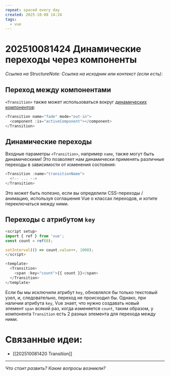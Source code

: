 ```yaml
---
repeat: spaced every day
created: 2025-10-08 14:24
tags:
  - vue
---
```

# 202510081424 Динамические переходы через компоненты

*Ссылка на StructureNote:*
*Ссылка на исходник или контекст (если есть):*

## Переход между компонентами[​](https://ru.vuejs.org/guide/built-ins/transition.html#transition-between-components)

`<Transition>` также может использоваться вокруг [динамических компонентов](https://ru.vuejs.org/guide/essentials/component-basics.html#dynamic-components):

```js
<Transition name="fade" mode="out-in">
  <component :is="activeComponent"></component>
</Transition>
```

## Динамические переходы[​](https://ru.vuejs.org/guide/built-ins/transition.html#dynamic-transitions)

Входные параметры `<Transition>`, например `name`, также могут быть динамическими! Это позволяет нам динамически применять различные переходы в зависимости от изменения состояния:

```js
<Transition :name="transitionName">
  <!-- ... -->
</Transition>
```

Это может быть полезно, если вы определили CSS-переходы / анимацию, используя соглашения Vue о классах переходов, и хотите переключаться между ними.

## Переходы с атрибутом `key`

```js
<script setup>
import { ref } from 'vue';
const count = ref(0);

setInterval(() => count.value++, 1000);
</script>

<template>
  <Transition>
    <span :key="count">{{ count }}</span>
  </Transition>
</template>
```

Если бы мы исключили атрибут `key`, обновлялся бы только текстовый узел, и, следовательно, переход не происходил бы. Однако, при наличии атрибута `key`, Vue знает, что нужно создавать новый элемент `span` всякий раз, когда изменяется `count`, таким образом, у компонента `Transition` есть 2 разных элемента для перехода между ними.

# Связанные идеи:

* [[202510081420 Transition]]

---

*Что стоит развить? Какие вопросы возникли?*
